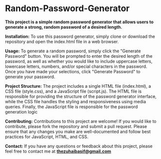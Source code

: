 # Random-Password-Generator

**This project is a simple random password generator that allows users to generate a strong, random password of a desired length.**

**Installation:**
To use this password generator, simply clone or download the repository and open the index.html file in a web browser.

**Usage:**
To generate a random password, simply click the "Generate Password" button. You will be prompted to enter the desired length of the password, as well as whether you would like to include uppercase letters, lowercase letters, numbers, and/or special characters in the password. Once you have made your selections, click "Generate Password" to generate your password.

**Project Structure:**
The project includes a single HTML file (index.html), a CSS file (style.css), and a JavaScript file (script.js). The HTML file is responsible for providing the structure of the password generator interface, while the CSS file handles the styling and responsiveness using media queries. Finally, the JavaScript file is responsible for the password generation logic

**Contributing:**
Contributions to this project are welcome! If you would like to contribute, please fork the repository and submit a pull request. Please ensure that any changes you make are well-documented and follow best practices for JavaScript, HTML, and CSS.

**Contact:**
If you have any questions or feedback about this project, please feel free to contact me at **thezuhaibasif@gmail.com**
